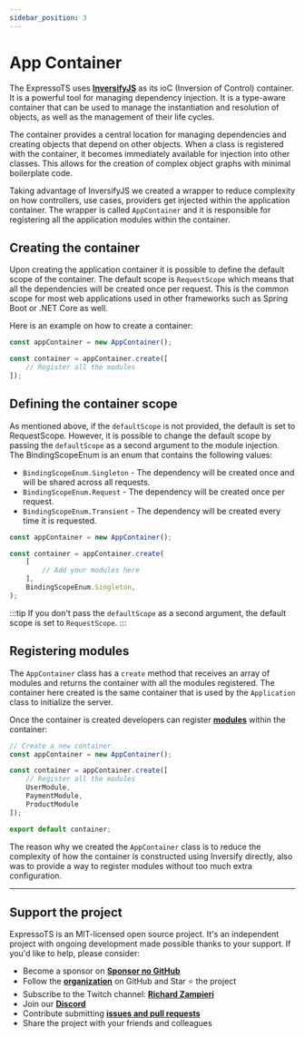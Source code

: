 ```yaml
---
sidebar_position: 3
---
```


# App Container

The ExpressoTS uses **[InversifyJS](https://inversify.io/)** as its ioC (Inversion of Control) container. It is a powerful tool for managing dependency injection. It is a type-aware container that can be used to manage the instantiation and resolution of objects, as well as the management of their life cycles.

The container provides a central location for managing dependencies and creating objects that depend on other objects. When a class is registered with the container, it becomes immediately available for injection into other classes. This allows for the creation of complex object graphs with minimal boilerplate code.

Taking advantage of InversifyJS we created a wrapper to reduce complexity on how controllers, use cases, providers get injected within the application container. The wrapper is called `AppContainer` and it is responsible for registering all the application modules within the container.

## Creating the container

Upon creating the application container it is possible to define the default scope of the container. The default scope is `RequestScope` which means that all the dependencies will be created once per request. This is the common scope for most web applications used in other frameworks such as Spring Boot or .NET Core as well.

Here is an example on how to create a container:

```typescript
const appContainer = new AppContainer();

const container = appContainer.create([
    // Register all the modules
]);
```

## Defining the container scope

As mentioned above, if the `defaultScope` is not provided, the default is set to RequestScope. However, it is possible to change the default scope by passing the `defaultScope` as a second argument to the module injection. The BindingScopeEnum is an enum that contains the following values:

- `BindingScopeEnum.Singleton` - The dependency will be created once and will be shared across all requests.
- `BindingScopeEnum.Request` - The dependency will be created once per request.
- `BindingScopeEnum.Transient` - The dependency will be created every time it is requested.

```typescript
const appContainer = new AppContainer();

const container = appContainer.create(
    [
        // Add your modules here
    ],
    BindingScopeEnum.Singleton,
);
```

:::tip
If you don't pass the `defaultScope` as a second argument, the default scope is set to `RequestScope`.
:::

## Registering modules

The `AppContainer` class has a `create` method that receives an array of modules and returns the container with all the modules registered. The container here created is the same container that is used by the `Application` class to initialize the server.

Once the container is created developers can register **[modules](./module.md)** within the container:

```typescript
// Create a new container
const appContainer = new AppContainer();

const container = appContainer.create([
    // Register all the modules
    UserModule,
    PaymentModule,
    ProductModule
]);

export default container;
```

The reason why we created the `AppContainer` class is to reduce the complexity of how the container is constructed using Inversify directly, also was to provide a way to register modules without too much extra configuration.

---

## Support the project

ExpressoTS is an MIT-licensed open source project. It's an independent project with ongoing development made possible thanks to your support. If you'd like to help, please consider:

- Become a sponsor on **[Sponsor no GitHub](https://github.com/sponsors/expressots)**
- Follow the **[organization](https://github.com/expressots)** on GitHub and Star ⭐ the project
- Subscribe to the Twitch channel: **[Richard Zampieri](https://www.twitch.tv/richardzampieri)**
- Join our **[Discord](https://discord.com/invite/PyPJfGK)**
- Contribute submitting **[issues and pull requests](https://github.com/expressots/expressots/issues/new/choose)**
- Share the project with your friends and colleagues